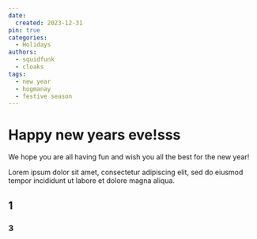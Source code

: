 ```yaml
---
date:
  created: 2023-12-31
pin: true
categories:
  - Holidays
authors:
  - squidfunk
  - cloaks
tags:
  - new year
  - hogmanay
  - festive season
---
```


# Happy new years eve!sss

We hope you are all having fun and wish you all the best for the new year!
<!-- more -->

Lorem ipsum dolor sit amet, consectetur adipiscing elit, sed do eiusmod
tempor incididunt ut labore et dolore magna aliqua.

## 1

### 3